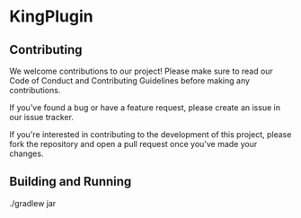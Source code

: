 # KingPlugin


## Contributing
We welcome contributions to our project! Please make sure to read our Code of Conduct and Contributing Guidelines before making any contributions.

If you've found a bug or have a feature request, please create an issue in our issue tracker.

If you're interested in contributing to the development of this project, please fork the repository and open a pull request once you've made your changes.

## Building and Running
./gradlew jar
